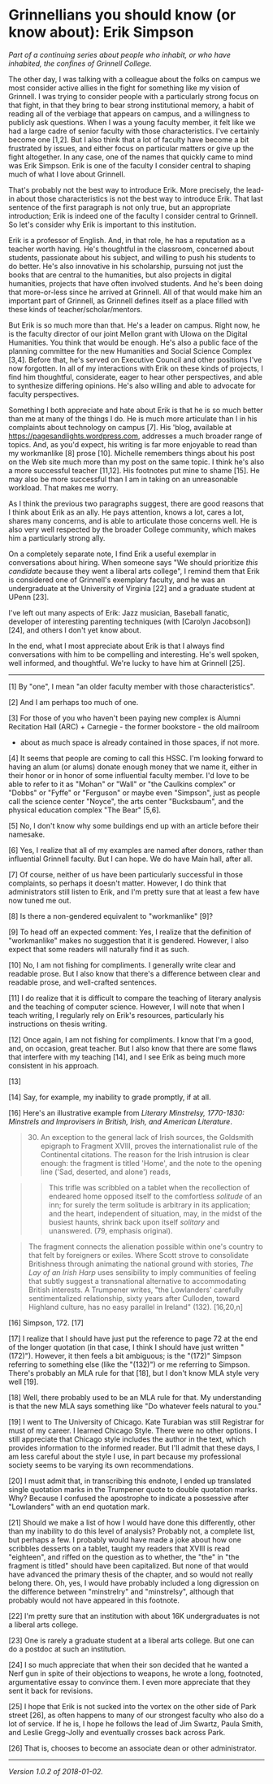 Grinnellians you should know (or know about): Erik Simpson
==========================================================

*Part of a continuing series about people who inhabit, or who have
inhabited, the confines of Grinnell College.*

The other day, I was talking with a colleague about the folks on campus
we most consider active allies in the fight for something like my vision
of Grinnell.  I was trying to consider people with a particularly strong
focus on that fight, in that they bring to bear strong institutional
memory, a habit of reading all of the verbiage that appears on campus,
and a willingness to publicly ask questions.  When I was a young
faculty member, it felt like we had a large cadre of senior faculty
with those characteristics.  I've certainly become one [1,2].  But I
also think that a lot of faculty have become a bit frustrated by issues,
and either focus on particular matters or give up the fight altogether.
In any case, one of the names that quickly came to mind was Erik Simpson.
Erik is one of the faculty I consider central to shaping much of what
I love about Grinnell.

That's probably not the best way to introduce Erik.  More precisely,
the lead-in about those characteristics is not the best way to introduce
Erik.  That last sentence of the first paragraph is not only true,
but an appropriate introduction; Erik is indeed one of the faculty I
consider central to Grinnell.  So let's consider why Erik is important
to this institution.

Erik is a professor of English.  And, in that role, he has a reputation
as a teacher worth having.  He's thoughtful in the classroom, concerned
about students, passionate about his subject, and willing to push
his students to do better.  He's also innovative in his scholarship,
pursuing not just the books that are central to the humanities, but also
projects in digital humanities, projects that have often involved
students.  And he's been doing that more-or-less since he arrived at
Grinnell.  All of that would make him an important part of Grinnell,
as Grinnell defines itself as a place filled with these kinds of
teacher/scholar/mentors.

But Erik is so much more than that.  He's a leader on campus.  Right now,
he is the faculty director of our joint Mellon grant with UIowa on the
Digital Humanities.  You think that would be enough.  He's also a public
face of the planning committee for the new Humanities and Social Science
Complex [3,4].  Before that, he's served on Executive Council and other
positions I've now forgotten.  In all of my interactions with Erik on
these kinds of projects, I find him thoughtful, considerate, eager to hear
other perspectives, and able to synthesize differing opinions.  He's also
willing and able to advocate for faculty perspectives.

Something I both appreciate and hate about Erik is that he is so much
better than me at many of the things I do.  He is much more articulate
than I in his complaints about technology on campus [7].  His 'blog,
available at <https://pagesandlights.wordpress.com>, addresses a much
broader range of topics.  And, as you'd expect, his writing is far more
enjoyable to read than my workmanlike [8] prose [10].  Michelle remembers
things about his post on the Web site much more than my post on the
same topic.  I think he's also a more successful teacher [11,12].
His footnotes put mine to shame [15].  He may also be more successful
than I am in taking on an unreasonable workload.  That makes me worry.

As I think the previous two paragraphs suggest, there are good reasons
that I think about Erik as an ally.  He pays attention, knows a lot,
cares a lot, shares many concerns, and is able to articulate those
concerns well.  He is also very well respected by the broader College
community, which makes him a particularly strong ally.

On a completely separate note, I find Erik a useful exemplar in
conversations about hiring.  When someone says "We should prioritize
*this candidate* because they went a liberal arts college", I remind
them that Erik is considered one of Grinnell's exemplary faculty, and he
was an undergraduate at the University of Virginia [22] and a graduate
student at UPenn [23].

I've left out many aspects of Erik: Jazz musician, Baseball fanatic,
developer of interesting parenting techniques (with [Carolyn Jacobson])
[24], and others I don't yet know about.

In the end, what I most appreciate about Erik is that I always find
conversations with him to be compelling and interesting.  He's well
spoken, well informed, and thoughtful.  We're lucky to have him at
Grinnell [25].

---

[1] By "one", I mean "an older faculty member with those characteristics".

[2] And I am perhaps too much of one.

[3] For those of you who haven't been paying new complex is Alumni
Recitation Hall (ARC) + Carnegie - the former bookstore - the old mailroom
+ about as much space is already contained in those spaces, if not more.

[4] It seems that people are coming to call this HSSC.  I'm looking
forward to having an alum (or alums) donate enough money that we name it,
either in their honor or in honor of some influential faculty member.
I'd love to be able to refer to it as "Mohan" or "Wall" or "the Caulkins
complex" or "Dobbs" or "Fyffe" or "Ferguson" or maybe even "Simpson", just
as people call the science center "Noyce", the arts center "Bucksbaum",
and the physical education complex "The Bear" [5,6].

[5] No, I don't know why some buildings end up with an article before 
their namesake.

[6] Yes, I realize that all of my examples are named after donors, rather
than influential Grinnell faculty.  But I can hope.  We do have Main
hall, after all.

[7] Of course, neither of us have been particularly successful in those
complaints, so perhaps it doesn't matter.  However, I do think that 
administrators still listen to Erik, and I'm pretty sure that at least
a few have now tuned me out.

[8] Is there a non-gendered equivalent to "workmanlike" [9]?

[9] To head off an expected comment: Yes, I realize that the definition
of "workmanlike" makes no suggestion that it is gendered.  However, I
also expect that some readers will naturally find it as such.

[10] No, I am not fishing for compliments.  I generally write clear and 
readable prose.  But I also know that there's a difference between clear
and readable prose, and well-crafted sentences.  

[11] I do realize that it is difficult to compare the teaching of
literary analysis and the teaching of computer science.  However,
I will note that when I teach writing, I regularly rely on Erik's
resources, particularly his instructions on thesis writing.

[12] Once again, I am not fishing for compliments.  I know that I'm a
good, and, on occasion, great teacher.  But I also know that there are
some flaws that interfere with my teaching [14], and I see Erik as 
being much more consistent in his approach.

[13] 

[14] Say, for example, my inability to grade promptly, if at all.

[16] Here's an illustrative example from _Literary Minstrelsy, 1770-1830:
Minstrels and Improvisers in British, Irish, and American Literature_.

> 30. An exception to the general lack of Irish sources, the Goldsmith
  epigraph to Fragment XVIII, proves the internationalist rule of the
  Continental citations.  The reason for the Irish intrusion is clear
  enough: the fragment is titled 'Home', and the note to the opening
  line ('Sad, deserted, and alone') reads,

>> This trifle was scribbled on a tablet when the recollection of endeared
   home opposed itself to the comfortless *solitude* of an inn; for surely
   the term solitude is arbitrary in its application; and the heart,
   independent of situation, may, in the midst of the busiest haunts,
   shrink back upon itself *solitary* and unanswered.  (79, emphasis
   original).

> The fragment connects the alienation possible within one's country to 
  that felt by foreigners or exiles.  Where Scott strove to consolidate
  Britishness through animating the national ground with stories, *The
  Lay of an Irish Harp* uses sensibility to imply communities of feeling
  that subtly suggest a transnational alternative to accommodating
  British interests.  A Trumpener writes, "the Lowlanders' carefully
  sentimentalized relationship, sixty years after Culloden, toward
  Highland culture, has no easy parallel in Ireland" (132). [16,20,n]

[16] Simpson, 172. [17]

[17] I realize that I should have just put the reference to page 72
at the end of the longer quotation (in that case, I think I should
have just written "(172)").  However, it then feels a bit ambiguous;
is the "(172)" Simpson referring to something else (like the "(132)")
or me referring to Simpson.  There's probably an MLA rule for that [18],
but I don't know MLA style very well [19].

[18] Well, there probably used to be an MLA rule for that.  My understanding
is that the new MLA says something like "Do whatever feels natural to
you."

[19] I went to The University of Chicago.  Kate Turabian was still
Registrar for must of my career.  I learned Chicago Style.  There were
no other options.  I still appreciate that Chicago style includes the
author in the text, which provides information to the informed reader.
But I'll admit that these days, I am less careful about the style I
use, in part because my professional society seems to be varying its
own recommendations.

[20] I must admit that, in transcribing this endnote, I ended up translated
single quotation marks in the Trumpener quote to double quotation marks.
Why?  Because I confused the apostrophe to indicate a possessive after
"Lowlanders" with an end quotation mark.

[21] Should we make a list of how I would have done this differently,
other than my inability to do this level of analysis?  Probably not,
a complete list, but perhaps a few.  I probably would have made a joke
about how one scribbles desserts on a tablet, taught my readers that
XVIII is read "eighteen", and riffed on the question as to whether,
the "the" in "the fragment is titled" should have been capitalized.
But none of that would have advanced the primary thesis of the chapter,
and so would not really belong there.  Oh, yes, I would have probably
included a long digression on the difference between "minstrelry" and
"minstrelsy", although that probably would not have appeared in this
footnote.

[22] I'm pretty sure that an institution with about 16K undergraduates
is not a liberal arts college.

[23] One is rarely a graduate student at a liberal arts college.  But
one can do a postdoc at such an institution.

[24] I so much appreciate that when their son decided that he wanted a
Nerf gun in spite of their objections to weapons, he wrote a long, footnoted,
argumentative essay to convince them.  I even more appreciate that they
sent it back for revisions.

[25] I hope that Erik is not sucked into the vortex on the other side of
Park street [26], as often happens to many of our strongest faculty who
also do a lot of service.  If he is, I hope he follows the lead of Jim
Swartz, Paula Smith, and Leslie Gregg-Jolly and eventually crosses back
across Park.

[26] That is, chooses to become an associate dean or other administrator.

---

*Version 1.0.2 of 2018-01-02.*
